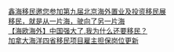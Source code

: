   
[鑫海移民邀您参加第九届北京海外置业及投资移民展](http://www.dianyue.me/archives/270/9rv4l6jfu4g7tn43/)  
[移民，就是从一片海，驶向了另一片海](http://www.dianyue.me/archives/324/80zpv44419p17tzi/)  
[【海欧海外】中国强大了,我为什么还要移民？](http://www.dianyue.me/archives/139/kyw7kmor9wt4ikr2/)  
[加拿大海洋四省移民项目雇主担保岗位更新](http://www.dianyue.me/archives/471/2fb083w4mikpbnop/)
